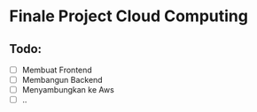 # Finale Project Cloud Computing

## Todo:
- [ ] Membuat Frontend
- [ ] Membangun Backend
- [ ] Menyambungkan ke Aws
- [ ] ..
